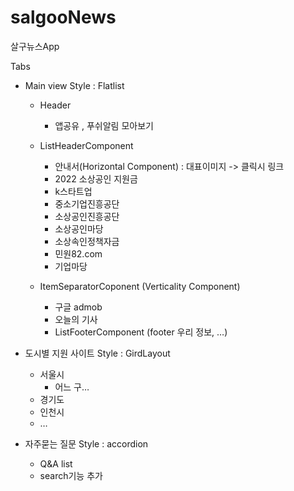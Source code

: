# salgooNews

살구뉴스App

Tabs

- Main view
  Style : Flatlist

  - Header

    - 앱공유 , 푸쉬알림 모아보기

  - ListHeaderComponent

    - 안내서(Horizontal Component) : 대표이미지 -> 클릭시 링크
    - 2022 소상공인 지원금
    - k스타트업
    - 중소기업진흥공단
    - 소상공인진흥공단
    - 소상공인마당
    - 소상속인정책자금
    - 민원82.com
    - 기업마당

  - ItemSeparatorCoponent (Verticality Component)

    - 구글 admob
    - 오늘의 기사
    - ListFooterComponent (footer 우리 정보, …)

- 도시별 지원 사이트
  Style : GirdLayout

  - 서울시
    - 어느 구…
  - 경기도
  - 인천시
  - …

- 자주묻는 질문
  Style : accordion

  - Q&A list
  - search기능 추가

